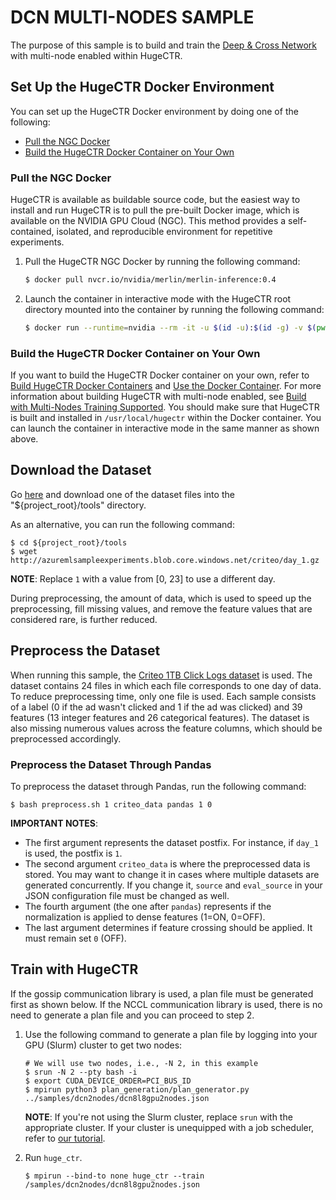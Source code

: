 # DCN MULTI-NODES SAMPLE #
The purpose of this sample is to build and train the [Deep & Cross Network](https://arxiv.org/pdf/1708.05123.pdf) with multi-node enabled within HugeCTR.

## Set Up the HugeCTR Docker Environment ##
You can set up the HugeCTR Docker environment by doing one of the following:
- [Pull the NGC Docker](#pull-the-ngc-docker)
- [Build the HugeCTR Docker Container on Your Own](#build-the-hugectr-docker-container-on-your-own)

### Pull the NGC Docker ###
HugeCTR is available as buildable source code, but the easiest way to install and run HugeCTR is to pull the pre-built Docker image, which is available on the NVIDIA GPU Cloud (NGC). This method provides a self-contained, isolated, and reproducible environment for repetitive experiments.

1. Pull the HugeCTR NGC Docker by running the following command:
   ```bash
   $ docker pull nvcr.io/nvidia/merlin/merlin-inference:0.4
   ```
2. Launch the container in interactive mode with the HugeCTR root directory mounted into the container by running the following command:
   ```bash
   $ docker run --runtime=nvidia --rm -it -u $(id -u):$(id -g) -v $(pwd):/hugectr -w /hugectr nvcr.io/nvidia/merlin/merlin-inference:0.4
   ```

### Build the HugeCTR Docker Container on Your Own ###
If you want to build the HugeCTR Docker container on your own, refer to [Build HugeCTR Docker Containers](../../tools/dockerfiles#build-container-for-model-training) and [Use the Docker Container](../docs/mainpage.md#use-docker-container). For more information about building HugeCTR with multi-node enabled, see [Build with Multi-Nodes Training Supported](../docs/mainpage.md#build-with-multi-nodes-training-supported). You should make sure that HugeCTR is built and installed in `/usr/local/hugectr` within the Docker container. You can launch the container in interactive mode in the same manner as shown above.

## Download the Dataset ##
Go [here](https://ailab.criteo.com/download-criteo-1tb-click-logs-dataset/) and download one of the dataset files into the "${project_root}/tools" directory. 

As an alternative, you can run the following command:
```
$ cd ${project_root}/tools
$ wget http://azuremlsampleexperiments.blob.core.windows.net/criteo/day_1.gz
```

**NOTE**: Replace `1` with a value from [0, 23] to use a different day.

During preprocessing, the amount of data, which is used to speed up the preprocessing, fill missing values, and remove the feature values that are considered rare, is further reduced.

## Preprocess the Dataset ##
When running this sample, the [Criteo 1TB Click Logs dataset](https://ailab.criteo.com/download-criteo-1tb-click-logs-dataset/) is used. The dataset contains 24 files in which each file corresponds to one day of data. To reduce preprocessing time, only one file is used. Each sample consists of a label (0 if the ad wasn't clicked and 1 if the ad was clicked) and 39 features (13 integer features and 26 categorical features). The dataset is also missing numerous values across the feature columns, which should be preprocessed accordingly.

### Preprocess the Dataset Through Pandas ####
To preprocess the dataset through Pandas, run the following command:
```shell
$ bash preprocess.sh 1 criteo_data pandas 1 0
```

**IMPORTANT NOTES**: 
- The first argument represents the dataset postfix. For instance, if `day_1` is used, the postfix is `1`.
- The second argument `criteo_data` is where the preprocessed data is stored. You may want to change it in cases where multiple datasets are generated concurrently. If you change it, `source` and `eval_source` in your JSON configuration file must be changed as well.
- The fourth argument (the one after `pandas`) represents if the normalization is applied to dense features (1=ON, 0=OFF).
- The last argument determines if feature crossing should be applied. It must remain set `0` (OFF).

## Train with HugeCTR ##
If the gossip communication library is used, a plan file must be generated first as shown below. If the NCCL communication library is used, there is no need to generate a plan file and you can proceed to step 2. 

1. Use the following command to generate a plan file by logging into your GPU (Slurm) cluster to get two nodes: 
   ```shell
   # We will use two nodes, i.e., -N 2, in this example
   $ srun -N 2 --pty bash -i
   $ export CUDA_DEVICE_ORDER=PCI_BUS_ID
   $ mpirun python3 plan_generation/plan_generator.py ../samples/dcn2nodes/dcn8l8gpu2nodes.json
   ```
   **NOTE**: If you're not using the Slurm cluster, replace `srun` with the appropriate cluster. If your cluster is unequipped 
   with a job scheduler, refer to [our tutorial](../tutorial/multinode-training/README.md/).

2. Run `huge_ctr`.
   ```shell
   $ mpirun --bind-to none huge_ctr --train /samples/dcn2nodes/dcn8l8gpu2nodes.json
   ```
